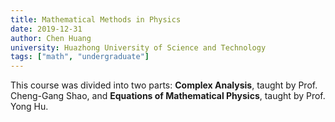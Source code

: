 ```yaml
---
title: Mathematical Methods in Physics
date: 2019-12-31
author: Chen Huang
university: Huazhong University of Science and Technology
tags: ["math", "undergraduate"]
---
```


This course was divided into two parts: **Complex Analysis**, taught by Prof. Cheng-Gang Shao, and **Equations of Mathematical Physics**, taught by Prof. Yong Hu.
